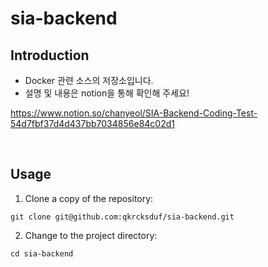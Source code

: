 # sia-backend





## Introduction
* Docker 관련 소스의 저장소입니다.
* 설명 및 내용은 notion을 통해 확인해 주세요!

https://www.notion.so/chanyeol/SIA-Backend-Coding-Test-54d7fbf37d4d437bb7034856e84c02d1

<br/>

## Usage

1. Clone a copy of the repository:
```
git clone git@github.com:qkrcksduf/sia-backend.git
```

2. Change to the project directory:
```
cd sia-backend
```

